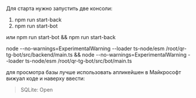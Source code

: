 Для старта нужно запустить две консоли:
1) npm run start-back
2) npm run start-bot

или
 npm run start-bot && npm run start-back

 node --no-warnings=ExperimentalWarning --loader ts-node/esm /root/qr-tg-bot/src/backend/main.ts &&
 node --no-warnings=ExperimentalWarning --loader ts-node/esm /root/qr-tg-bot/src/bot/main.ts

для просмотра базы лучше использовать апликейшен в Майкрософт вижуал коде и наверху ввести:
>SQLite: Open